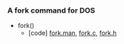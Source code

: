 ### A fork command for DOS
* fork()
    * [code]  [fork.man](https://github.com/vonj/snippets.org/blob/master/fork.man), [fork.c](https://github.com/csbyun-data/C-Pro/blob/main/chap03/Fork/fork.c), [fork.h](https://github.com/csbyun-data/C-Pro/blob/main/chap03/Fork/fork.h)
    ```
    
    ```

